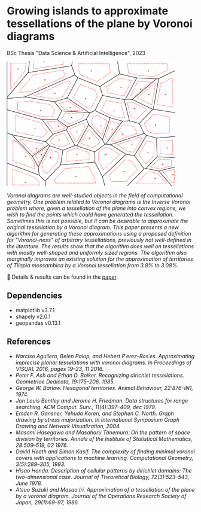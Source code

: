 # Growing islands to approximate tessellations of the plane by Voronoi diagrams

BSc Thesis "Data Science & Artificial Intelligence", 2023

![](images/growing.gif)

_Voronoi diagrams are well-studied objects in the field of computational geometry. One problem related to Voronoi diagrams is the Inverse Voronoi problem where, given a tessellation of the plane into convex regions, we wish to find the points which could have generated the tessellation. Sometimes this is not possible, but it can be desirable to approximate the original tessellation by a Voronoi diagram. This paper presents a new algorithm for generating these approximations using a proposed definition for ”Voronoi-ness” of arbitrary tessellations, previously not well-defined in the literature. The results show that the algorithm does well on tessellations with mostly well-shaped and uniformly sized regions. The algorithm also marginally improves an existing solution for the approximation of territories of Tilapia mossambica by a Voronoi tessellation from 3.8% to 3.08%._

📃 Details & results can be found in the [paper](report.pdf).

## Dependencies
- matplotlib v3.7.1
- shapely v2.0.1
- geopandas v0.13.1

## References
- _Narciso Aguilera, Belen Palop, and Hebert P´erez-Ros´es. Approximating imprecise planar tesselations with voronoi diagrams. In Proceedings of VISUAL 2016, pages 19–23, 11 2016._
- _Peter F. Ash and Ethan D. Bolker. Recognizing dirichlet tessellations. Geometriae Dedicata, 19:175–206, 1985._
- _George W. Barlow. Hexagonal territories. Animal Behaviour, 22:876–IN1, 1974._
- _Jon Louis Bentley and Jerome H. Friedman. Data structures for range searching. ACM Comput. Surv., 11(4):397–409, dec 1979._
- _Emden R. Gansner, Yehuda Koren, and Stephen C. North. Graph drawing by stress majorization. In International Symposium Graph Drawing and Network Visualization, 2004._
- _Masami Hasegawa and Masaharu Tanemura. On the pattern of space division by territories. Annals of the Institute of Statistical Mathematics, 28:509–519, 02 1976._
- _David Heath and Simon Kasif. The complexity of finding minimal voronoi covers with applications to machine learning. Computational Geometry, 3(5):289–305, 1993._
- _Hisao Honda. Description of cellular patterns by dirichlet domains: The two-dimensional case. Journal of Theoretical Biology, 72(3):523–543, June 1978._
- _Atsuo Suzuki and Masao Iri. Approximation of a tessellation of the plane by a voronoi diagram. Journal of the Operations Research Society of Japan, 29(1):69–97, 1986._

